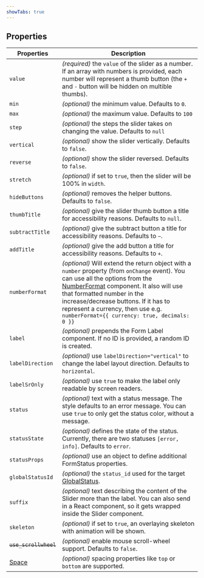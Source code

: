 ```yaml
---
showTabs: true
---
```


## Properties

| Properties                                  | Description                                                                                                                                                                                                                                                                                                                                                                        |
| ------------------------------------------- | ---------------------------------------------------------------------------------------------------------------------------------------------------------------------------------------------------------------------------------------------------------------------------------------------------------------------------------------------------------------------------------- |
| `value`                                     | _(required)_ the `value` of the slider as a number. If an array with numbers is provided, each number will represent a thumb button (the `+` and `-` button will be hidden on multible thumbs).                                                                                                                                                                                    |
| `min`                                       | _(optional)_ the minimum value. Defaults to `0`.                                                                                                                                                                                                                                                                                                                                   |
| `max`                                       | _(optional)_ the maximum value. Defaults to `100`                                                                                                                                                                                                                                                                                                                                  |
| `step`                                      | _(optional)_ the steps the slider takes on changing the value. Defaults to `null`                                                                                                                                                                                                                                                                                                  |
| `vertical`                                  | _(optional)_ show the slider vertically. Defaults to `false`.                                                                                                                                                                                                                                                                                                                      |
| `reverse`                                   | _(optional)_ show the slider reversed. Defaults to `false`.                                                                                                                                                                                                                                                                                                                        |
| `stretch`                                   | _(optional)_ if set to `true`, then the slider will be 100% in `width`.                                                                                                                                                                                                                                                                                                            |
| `hideButtons`                               | _(optional)_ removes the helper buttons. Defaults to `false`.                                                                                                                                                                                                                                                                                                                      |
| `thumbTitle`                                | _(optional)_ give the slider thumb button a title for accessibility reasons. Defaults to `null`.                                                                                                                                                                                                                                                                                   |
| `subtractTitle`                             | _(optional)_ give the subtract button a title for accessibility reasons. Defaults to `−`.                                                                                                                                                                                                                                                                                          |
| `addTitle`                                  | _(optional)_ give the add button a title for accessibility reasons. Defaults to `+`.                                                                                                                                                                                                                                                                                               |
| `numberFormat`                              | _(optional)_ Will extend the return object with a `number` property (from `onChange` event). You can use all the options from the [NumberFormat](/uilib/components/number-format/properties) component. It also will use that formatted number in the increase/decrease buttons. If it has to represent a currency, then use e.g. `numberFormat={{ currency: true, decimals: 0 }}` |
| `label`                                     | _(optional)_ prepends the Form Label component. If no ID is provided, a random ID is created.                                                                                                                                                                                                                                                                                      |
| `labelDirection`                            | _(optional)_ use `labelDirection="vertical"` to change the label layout direction. Defaults to `horizontal`.                                                                                                                                                                                                                                                                       |
| `labelSrOnly`                               | _(optional)_ use `true` to make the label only readable by screen readers.                                                                                                                                                                                                                                                                                                         |
| `status`                                    | _(optional)_ text with a status message. The style defaults to an error message. You can use `true` to only get the status color, without a message.                                                                                                                                                                                                                               |
| `statusState`                               | _(optional)_ defines the state of the status. Currently, there are two statuses `[error, info]`. Defaults to `error`.                                                                                                                                                                                                                                                              |
| `statusProps`                               | _(optional)_ use an object to define additional FormStatus properties.                                                                                                                                                                                                                                                                                                             |
| `globalStatusId`                            | _(optional)_ the `status_id` used for the target [GlobalStatus](/uilib/components/global-status).                                                                                                                                                                                                                                                                                  |
| `suffix`                                    | _(optional)_ text describing the content of the Slider more than the label. You can also send in a React component, so it gets wrapped inside the Slider component.                                                                                                                                                                                                                |
| `skeleton`                                  | _(optional)_ if set to `true`, an overlaying skeleton with animation will be shown.                                                                                                                                                                                                                                                                                                |
| ~~`use_scrollwheel`~~                       | _(optional)_ enable mouse scroll-wheel support. Defaults to `false`.                                                                                                                                                                                                                                                                                                               |
| [Space](/uilib/components/space/properties) | _(optional)_ spacing properties like `top` or `bottom` are supported.                                                                                                                                                                                                                                                                                                              |
